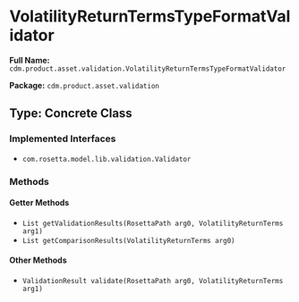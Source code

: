 # VolatilityReturnTermsTypeFormatValidator

**Full Name:** `cdm.product.asset.validation.VolatilityReturnTermsTypeFormatValidator`

**Package:** `cdm.product.asset.validation`

## Type: Concrete Class

### Implemented Interfaces

- `com.rosetta.model.lib.validation.Validator`

### Methods

#### Getter Methods

- `List getValidationResults(RosettaPath arg0, VolatilityReturnTerms arg1)`
- `List getComparisonResults(VolatilityReturnTerms arg0)`

#### Other Methods

- `ValidationResult validate(RosettaPath arg0, VolatilityReturnTerms arg1)`

